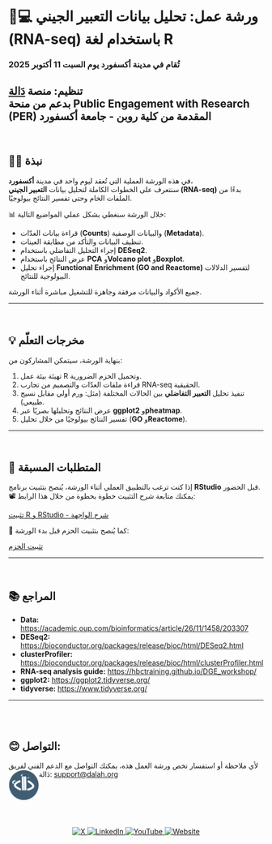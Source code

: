 # 🧬💻 ورشة عمل: تحليل بيانات التعبير الجيني (RNA-seq) باستخدام لغة R  
### تُقام في مدينة **أكسفورد** يوم **السبت 11 أكتوبر 2025**  
تنظيم: منصة [دَالة](https://www.youtube.com/@Dalah-info)  
بدعم من **منحة Public Engagement with Research (PER)** المقدمة من **كلية روبن - جامعة أكسفورد**
---
<br>

## ✍🏻 نبذة  
في هذه الورشة العملية التي تُعقد ليوم واحد في مدينة **أكسفورد**،  
سنتعرف على الخطوات الكاملة لتحليل بيانات **التعبير الجيني (RNA-seq)** بدءًا من الملفات الخام وحتى تفسير النتائج بيولوجيًا.  

📊 خلال الورشة سنغطي بشكل عملي المواضيع التالية:

- قراءة بيانات العدّات (**Counts**) والبيانات الوصفية (**Metadata**).  
- تنظيف البيانات والتأكد من مطابقة العينات.  
- إجراء التحليل التفاضلي باستخدام **DESeq2**.  
- عرض النتائج باستخدام **PCA** و**Volcano plot** و**Boxplot**.  
- إجراء تحليل **Functional Enrichment (GO and Reactome)** لتفسير الدلالات البيولوجية للنتائج.  

جميع الأكواد والبيانات مرفقة وجاهزة للتشغيل مباشرة أثناء الورشة.

---
<br>

## 💡 مخرجات التعلّم  
بنهاية الورشة، سيتمكن المشاركون من:

1. تهيئة بيئة عمل R وتحميل الحزم الضرورية.  
2. قراءة ملفات العدّات والتصميم من تجارب RNA-seq الحقيقية.  
3. تنفيذ تحليل **التعبير التفاضلي** بين الحالات المختلفة (مثل: ورم أولي مقابل نسيج طبيعي).  
4. عرض النتائج وتحليلها بصريًا عبر **ggplot2** و**pheatmap**.  
5. تفسير النتائج بيولوجيًا من خلال تحليل (**GO** و**Reactome**).  

---
<br>

## 🚀 المتطلبات المسبقة  

إذا كنت ترغب بالتطبيق العملي أثناء الورشة، يُنصح بتثبيت برنامج **RStudio** قبل الحضور.  
📽️ يمكنك متابعة شرح التثبيت خطوة بخطوة من خلال هذا الرابط:

[تثبيت R و RStudio - شرح الواجهة](https://www.dalah.info/%D8%AF%D8%B1%D9%88%D8%B3/%D8%B3%D9%84%D8%B3%D8%A9-%D8%AA%D8%B9%D9%84%D9%85-%D9%84%D8%BA%D8%A9-r-%D8%A7%D9%84%D8%A8%D8%B1%D9%85%D8%AC%D9%8A%D8%A9/%D8%A7%D9%84%D8%AF%D8%B1%D8%B3-%D8%A7%D9%84%D8%AB%D8%A7%D9%86%D9%8A-%D8%AA%D8%AB%D8%A8%D9%8A%D8%AA-r-%D9%88-r-studio-%D8%B4%D8%B1%D8%AD-%D9%88%D8%A7%D8%AC%D9%87%D8%A9-rstudio)

🔧 كما يُنصح بتثبيت الحزم قبل بدء الورشة:

[تثبيت الحزم](https://github.com/Dalah-Info/Oxford-Workshop-bulk-RNA-seq-analysis-using-R/blob/main/%D9%85%D8%AA%D8%B7%D9%84%D8%A8%D8%A7%D8%AA-%D9%82%D8%A8%D9%84-%D8%A7%D9%84%D9%88%D8%B1%D8%B4%D8%A9/%D8%AA%D8%AB%D8%A8%D9%8A%D8%AA-%D8%A7%D9%84%D8%AD%D8%B2%D9%85-%D8%A7%D9%84%D9%85%D8%B7%D9%84%D9%88%D8%A8%D8%A9.r)

---
<br>

## 📚 المراجع  
- **Data:** <https://academic.oup.com/bioinformatics/article/26/11/1458/203307>
- **DESeq2:** <https://bioconductor.org/packages/release/bioc/html/DESeq2.html>  
- **clusterProfiler:** <https://bioconductor.org/packages/release/bioc/html/clusterProfiler.html>  
- **RNA-seq analysis guide:** <https://hbctraining.github.io/DGE_workshop/>  
- **ggplot2:** <https://ggplot2.tidyverse.org/>  
- **tidyverse:** <https://www.tidyverse.org/>  

---
<br><br>


  ## 😊 التواصل:
  لأي ملاحظة أو استفسار تخص ورشة العمل هذه، يمكنك التواصل مع الدعم الفني لفريق دَالة: support@dalah.org
<img src="sc/dallah_logo_circle.png" alt="logo" width="60" align="left" />

<br><br>
<br><br>
<p align="center">
  <a href="https://x.com/Dalah_Info">
    <img src="https://img.shields.io/badge/X-000000?style=flat&logo=x&logoColor=white" alt="X" />
  </a>
  <a href="https://www.linkedin.com/company/dalah/">
    <img src="https://img.shields.io/badge/LinkedIn-0A66C2?style=flat&logo=linkedin&logoColor=white" alt="LinkedIn" />
  </a>
  <a href="https://www.youtube.com/@Dalah-info">
    <img src="https://img.shields.io/badge/YouTube-FF0000?style=flat&logo=youtube&logoColor=white" alt="YouTube" />
  </a>
  <a href="https://www.dalah.info">
    <img src="https://img.shields.io/badge/Website-21759B?style=flat&logo=google-chrome&logoColor=white" alt="Website" />
  </a>
</p>
